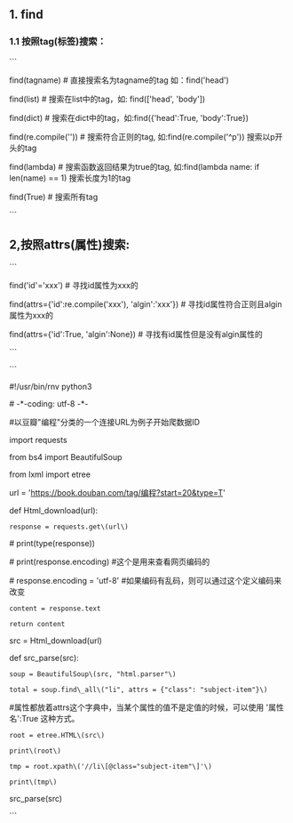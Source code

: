 ## 1. find

### 1.1 按照tag\(标签\)搜索：

\`\`\`

find\(tagname\)        \# 直接搜索名为tagname的tag 如：find\('head'\)

find\(list\)           \# 搜索在list中的tag，如: find\(\['head', 'body'\]\)

find\(dict\)           \# 搜索在dict中的tag，如:find\({'head':True, 'body':True}\)

find\(re.compile\(''\)\) \# 搜索符合正则的tag, 如:find\(re.compile\('^p'\)\) 搜索以p开头的tag

find\(lambda\)         \# 搜索函数返回结果为true的tag, 如:find\(lambda name: if len\(name\) == 1\) 搜索长度为1的tag

find\(True\)           \# 搜索所有tag

\`\`\`

## 2,按照attrs\(属性\)搜索:

\`\`\`

find\('id'='xxx'\)                                  \# 寻找id属性为xxx的

find\(attrs={'id':re.compile\('xxx'\), 'algin':'xxx'}\) \# 寻找id属性符合正则且algin属性为xxx的

find\(attrs={'id':True, 'algin':None}\)               \# 寻找有id属性但是没有algin属性的

\`\`\`

\`\`\`

\#!/usr/bin/rnv python3

\# -\*-coding: utf-8 -\*-

\#以豆瓣"编程"分类的一个连接URL为例子开始爬数据ID



import requests

from bs4 import BeautifulSoup

from lxml import etree



url = 'https://book.douban.com/tag/编程?start=20&type=T'



def Html\_download\(url\):

    response = requests.get\(url\)

\#    print\(type\(response\)\)

\#    print\(response.encoding\)  \#这个是用来查看网页编码的

\#    response.encoding = 'utf-8'  \#如果编码有乱码，则可以通过这个定义编码来改变

    content = response.text

    return content



src = Html\_download\(url\)



def src\_parse\(src\):

    soup = BeautifulSoup\(src, "html.parser"\)

    total = soup.find\_all\("li", attrs = {"class": "subject-item"}\)

\#属性都放着attrs这个字典中，当某个属性的值不是定值的时候，可以使用   '属性名':True  这种方式。

    root = etree.HTML\(src\)

    print\(root\)

    tmp = root.xpath\('//li\[@class="subject-item"\]'\)

    print\(tmp\)

src\_parse\(src\)

\`\`\`

